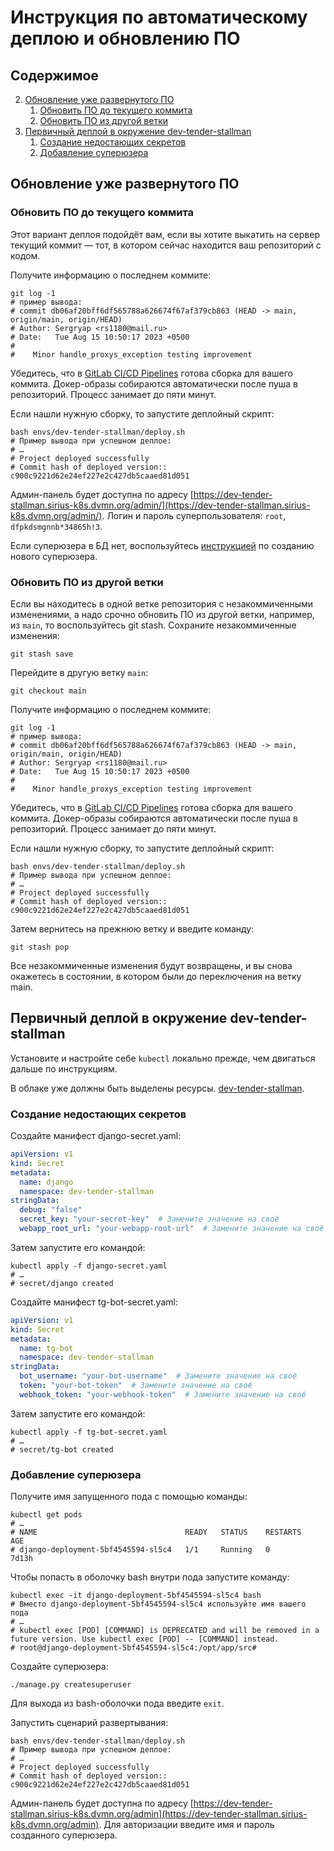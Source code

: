 # Инструкция по автоматическому деплою и обновлению ПО

## Содержимое

2. [Обновление уже развернутого ПО](#обновление-уже-развернутого-по)
   1. [Обновить ПО до текущего коммита](#обновить-по-до-текущего-коммита)
   2. [Обновить ПО из другой ветки](#обновить-по-из-другой-ветки)
3. [Первичный деплой в окружение dev-tender-stallman](#первичный-деплой-в-окружение-dev-tender-stallman)
   1. [Создание недостающих секретов](#создание-недостающих-секретов)
   2. [Добавление суперюзера](#добавление-суперюзера)


## Обновление уже развернутого ПО

### Обновить ПО до текущего коммита

Этот вариант деплоя подойдёт вам, если вы хотите выкатить на сервер текущий коммит — тот, в котором сейчас находится ваш репозиторий с кодом.

Получите информацию о последнем коммите:
```shell
git log -1
# пример вывода:
# commit db06af20bff6df565788a626674f67af379cb863 (HEAD -> main, origin/main, origin/HEAD)
# Author: Sergryap <rs1180@mail.ru>
# Date:   Tue Aug 15 10:50:17 2023 +0500
#
#    Minor handle_proxys_exception testing improvement
```

Убедитесь, что в [GitLab CI/CD Pipelines](https://gitlab.levelupdev.ru/proxys-io/proxys-telegram-bot/-/pipelines) готова сборка для вашего коммита. Докер-образы собираются автоматически после пуша в репозиторий. Процесс занимает до пяти минут.

Если нашли нужную сборку, то запустите деплойный скрипт:

```shell
bash envs/dev-tender-stallman/deploy.sh
# Пример вывода при успешном деплое:
# …
# Project deployed successfully
# Commit hash of deployed version:: c900c9221d62e24ef227e2c427db5caaed81d051
```

Админ-панель будет доступна по адресу [https://dev-tender-stallman.sirius-k8s.dvmn.org/admin/](https://dev-tender-stallman.sirius-k8s.dvmn.org/admin/). Логин и пароль суперпользователя: `root`, `dfpkdsmgnnb*34865h!3`.

Если суперюзера в БД нет, воспользуйтесь [инструкцией](#добавление-суперюзера) по созданию нового суперюзера.

### Обновить ПО из другой ветки

Если вы находитесь в одной ветке репозитория с незакоммиченными изменениями, а надо срочно обновить ПО из другой ветки, например, из `main`, то воспользуйтесь git stash. Сохраните незакоммиченные изменения:

```shell
git stash save
```

Перейдите в другую ветку `main`:

```shell
git checkout main
```

Получите информацию о последнем коммите:
```shell
git log -1
# пример вывода:
# commit db06af20bff6df565788a626674f67af379cb863 (HEAD -> main, origin/main, origin/HEAD)
# Author: Sergryap <rs1180@mail.ru>
# Date:   Tue Aug 15 10:50:17 2023 +0500
#
#    Minor handle_proxys_exception testing improvement
```

Убедитесь, что в [GitLab CI/CD Pipelines](https://gitlab.levelupdev.ru/proxys-io/proxys-telegram-bot/-/pipelines) готова сборка для вашего коммита. Докер-образы собираются автоматически после пуша в репозиторий. Процесс занимает до пяти минут.

Если нашли нужную сборку, то запустите деплойный скрипт:

```shell
bash envs/dev-tender-stallman/deploy.sh
# Пример вывода при успешном деплое:
# …
# Project deployed successfully
# Commit hash of deployed version:: c900c9221d62e24ef227e2c427db5caaed81d051
```

Затем вернитесь на прежнюю ветку и введите команду:

```shell
git stash pop
```

Все незакоммиченные изменения будут возвращены, и вы снова окажетесь в состоянии, в котором были до переключения на ветку main.

## Первичный деплой в окружение dev-tender-stallman

Установите и настройте себе `kubectl` локально прежде, чем двигаться дальше по инструкциям.

В облаке уже должны быть выделены ресурсы. [dev-tender-stallman](https://sirius-env-registry.website.yandexcloud.net/dev-tender-stallman.html).

### Создание недостающих секретов

Создайте манифест django-secret.yaml:

```yaml
apiVersion: v1
kind: Secret
metadata:
  name: django
  namespace: dev-tender-stallman
stringData:
  debug: "false"
  secret_key: "your-secret-key"  # Замените значение на своё
  webapp_root_url: "your-webapp-root-url"  # Замените значение на своё
```

Затем запустите его командой:

```shell
kubectl apply -f django-secret.yaml
# …
# secret/django created
```

Создайте манифест tg-bot-secret.yaml:

```yaml
apiVersion: v1
kind: Secret
metadata:
  name: tg-bot
  namespace: dev-tender-stallman
stringData:
  bot_username: "your-bot-username"  # Замените значение на своё
  token: "your-bot-token"  # Замените значение на своё
  webhook_token: "your-webhook-token"  # Замените значение на своё
```

Затем запустите его командой:

```shell
kubectl apply -f tg-bot-secret.yaml
# …
# secret/tg-bot created
```

### Добавление суперюзера

Получите имя запущенного пода с помощью команды:

```shell
kubectl get pods
# …
# NAME                                 READY   STATUS    RESTARTS   AGE
# django-deployment-5bf4545594-sl5c4   1/1     Running   0          7d13h
```

Чтобы попасть в оболочку bash внутри пода запустите команду:

```shell
kubectl exec -it django-deployment-5bf4545594-sl5c4 bash
# Вместо django-deployment-5bf4545594-sl5c4 используйте имя вашего пода
# …
# kubectl exec [POD] [COMMAND] is DEPRECATED and will be removed in a future version. Use kubectl exec [POD] -- [COMMAND] instead.
# root@django-deployment-5bf4545594-sl5c4:/opt/app/src#
```

Создайте суперюзера:

```shell
./manage.py createsuperuser
```

Для выхода из bash-оболочки пода введите `exit`.


Запустить сценарий развертывания:

```shell
bash envs/dev-tender-stallman/deploy.sh
# Пример вывода при успешном деплое:
# …
# Project deployed successfully
# Commit hash of deployed version:: c900c9221d62e24ef227e2c427db5caaed81d051
```

Админ-панель будет доступна по адресу [https://dev-tender-stallman.sirius-k8s.dvmn.org/admin](https://dev-tender-stallman.sirius-k8s.dvmn.org/admin). Для авторизации введите имя и пароль созданного суперюзера.
